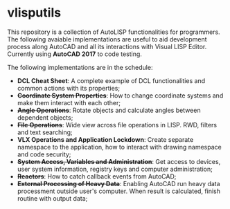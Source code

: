 # vlisputils

This repository is a collection of AutoLISP functionalities for programmers. The following avaiable implementations are useful to aid development process along AutoCAD and all its interactions with Visual LISP Editor. Currently using **AutoCAD 2017** to code testing.

The following implementations are in the schedule: 

- **DCL Cheat Sheet**: A complete example of DCL functionalities and common actions with its properties;
- ~~**Coordinate System Properties**~~: How to change coordinate systems and make them interact with each other;
- ~~**Angle Operations**~~: Rotate objects and calculate angles between dependent objects;
- ~~**File Operations**~~: Wide view across file operations in LISP. RWD, filters and text searching;
- **VLX Operations and Application Lockdown**: Create separate namespace to the application, how to interact with drawing namespace and code security;
- ~~**System Access, Variables and Administration**~~: Get access to devices, user system information, registry keys and computer administration;
- ~~**Reactors**~~: How to catch callback events from AutoCAD;
- ~~**External Processing of Heavy Data**~~: Enabling AutoCAD run heavy data processment outside user's computer. When result is calculated, finish routine with output data;